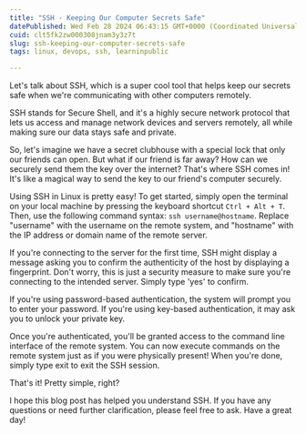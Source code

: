 ```yaml
---
title: "SSH - Keeping Our Computer Secrets Safe"
datePublished: Wed Feb 28 2024 06:43:15 GMT+0000 (Coordinated Universal Time)
cuid: clt5fk2zw000308jnam3y3z7t
slug: ssh-keeping-our-computer-secrets-safe
tags: linux, devops, ssh, learninpublic

---
```


Let's talk about SSH, which is a super cool tool that helps keep our secrets safe when we're communicating with other computers remotely.

SSH stands for Secure Shell, and it's a highly secure network protocol that lets us access and manage network devices and servers remotely, all while making sure our data stays safe and private.

So, let's imagine we have a secret clubhouse with a special lock that only our friends can open. But what if our friend is far away? How can we securely send them the key over the internet? That's where SSH comes in! It's like a magical way to send the key to our friend's computer securely.

Using SSH in Linux is pretty easy! To get started, simply open the terminal on your local machine by pressing the keyboard shortcut `Ctrl + Alt + T`. Then, use the following command syntax: `ssh username@hostname`. Replace "username" with the username on the remote system, and "hostname" with the IP address or domain name of the remote server.

If you're connecting to the server for the first time, SSH might display a message asking you to confirm the authenticity of the host by displaying a fingerprint. Don't worry, this is just a security measure to make sure you're connecting to the intended server. Simply type 'yes' to confirm.

If you're using password-based authentication, the system will prompt you to enter your password. If you're using key-based authentication, it may ask you to unlock your private key.

Once you're authenticated, you'll be granted access to the command line interface of the remote system. You can now execute commands on the remote system just as if you were physically present! When you're done, simply type exit to exit the SSH session.

That's it! Pretty simple, right?

I hope this blog post has helped you understand SSH. If you have any questions or need further clarification, please feel free to ask. Have a great day!